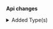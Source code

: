 **Api changes**

<details>
<summary>Added Type(s)</summary>

- added type `CartSetLineItemInventoryModeAction`
- added type `MyCartSetDirectDiscountsAction`
</details>

